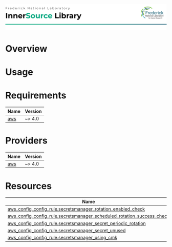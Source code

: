 ![Frederick National Laboratory](./assets/fnl.svg)

# Overview

# Usage 

<!-- BEGIN_TF_DOCS -->
# Requirements

| Name | Version |
|------|---------|
| <a name="requirement_aws"></a> [aws](#requirement\_aws) | ~> 4.0 |

# Providers

| Name | Version |
|------|---------|
| <a name="provider_aws"></a> [aws](#provider\_aws) | ~> 4.0 |

# Resources

| Name | Type |
|------|------|
| [aws_config_config_rule.secretsmanager_rotation_enabled_check](https://registry.terraform.io/providers/hashicorp/aws/latest/docs/resources/config_config_rule) | resource |
| [aws_config_config_rule.secretsmanager_scheduled_rotation_success_check](https://registry.terraform.io/providers/hashicorp/aws/latest/docs/resources/config_config_rule) | resource |
| [aws_config_config_rule.secretsmanager_secret_periodic_rotation](https://registry.terraform.io/providers/hashicorp/aws/latest/docs/resources/config_config_rule) | resource |
| [aws_config_config_rule.secretsmanager_secret_unused](https://registry.terraform.io/providers/hashicorp/aws/latest/docs/resources/config_config_rule) | resource |
| [aws_config_config_rule.secretsmanager_using_cmk](https://registry.terraform.io/providers/hashicorp/aws/latest/docs/resources/config_config_rule) | resource |
<!-- END_TF_DOCS -->